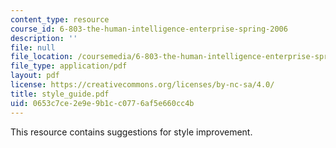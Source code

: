 ```yaml
---
content_type: resource
course_id: 6-803-the-human-intelligence-enterprise-spring-2006
description: ''
file: null
file_location: /coursemedia/6-803-the-human-intelligence-enterprise-spring-2006/0653c7ce2e9e9b1cc0776af5e660cc4b_style_guide.pdf
file_type: application/pdf
layout: pdf
license: https://creativecommons.org/licenses/by-nc-sa/4.0/
title: style_guide.pdf
uid: 0653c7ce-2e9e-9b1c-c077-6af5e660cc4b
---
```

This resource contains suggestions for style improvement.